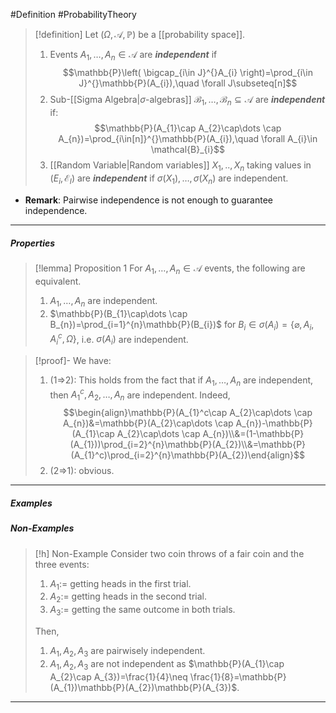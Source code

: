 #Definition #ProbabilityTheory 

> [!definition]
> Let $(\Omega,\mathcal{A},\mathbb{P})$ be a [[probability space]]. 
> 1. Events $A_{1},\dots,A_{n}\in \mathcal{A}$ are ***independent*** if $$\mathbb{P}\left( \bigcap_{i\in J}^{}A_{i} \right)=\prod_{i\in J}^{}\mathbb{P}(A_{i}),\quad \forall J\subseteq[n]$$
> 2. Sub-[[Sigma Algebra|$\sigma$-algebras]] $\mathcal{B_{1},\dots,B}_{n}\subseteq \mathcal{A}$ are ***independent*** if: $$\mathbb{P}(A_{1}\cap A_{2}\cap\dots \cap A_{n})=\prod_{i\in[n]}^{}\mathbb{P}(A_{i}),\quad \forall A_{i}\in \mathcal{B}_{i}$$
> 3. [[Random Variable|Random variables]] $X_{1},..,X_{n}$ taking values in $(E_{i},\mathcal{E}_{I})$ are ***independent*** if $\sigma(X_1),\dots,\sigma(X_{n})$ are independent. 
- **Remark**: Pairwise independence is not enough to guarantee independence.
---
##### Properties
> [!lemma] Proposition 1
> For $A_{1},\dots,A_{n}\in\mathcal{A}$ events, the following are equivalent.
> 1. $A_{1},\dots,A_{n}$ are independent.
> 2. $\mathbb{P}(B_{1}\cap\dots \cap B_{n})=\prod_{i=1}^{n}\mathbb{P}(B_{i})$ for $B_{i}\in \sigma(A_{i})=\{ \varnothing,A_{i},A_{i}^c,\Omega \}$, i.e. $\sigma(A_{i})$ are independent.

> [!proof]-
> We have:
> 1. (1=>2): This holds from the fact that if $A_{1},\dots,A_{n}$ are independent, then $A_{1}^c,A_{2},\dots,A_{n}$ are independent. Indeed, $$\begin{align}\mathbb{P}(A_{1}^c\cap A_{2}\cap\dots \cap A_{n})&=\mathbb{P}(A_{2}\cap\dots \cap A_{n})-\mathbb{P}(A_{1}\cap A_{2}\cap\dots \cap A_{n})\\&=(1-\mathbb{P}(A_{1}))\prod_{i=2}^{n}\mathbb{P}(A_{2})\\&=\mathbb{P}(A_{1}^c)\prod_{i=2}^{n}\mathbb{P}(A_{2})\end{align}$$
> 2. (2=>1): obvious.
---
##### Examples
##### Non-Examples
> [!h] Non-Example
> Consider two coin throws of a fair coin and the three events:
> 1. $A_{1}:=$ getting heads in the first trial.
> 2. $A_{2}:=$ getting heads in the second trial.
> 3. $A_{3}:=$ getting the same outcome in both trials.
> 
> Then, 
> 1. $A_{1},A_{2},A_{3}$ are pairwisely independent.
> 2. $A_{1},A_{2},A_{3}$ are not independent as $\mathbb{P}(A_{1}\cap A_{2}\cap A_{3})=\frac{1}{4}\neq \frac{1}{8}=\mathbb{P}(A_{1})\mathbb{P}(A_{2})\mathbb{P}(A_{3})$.
---